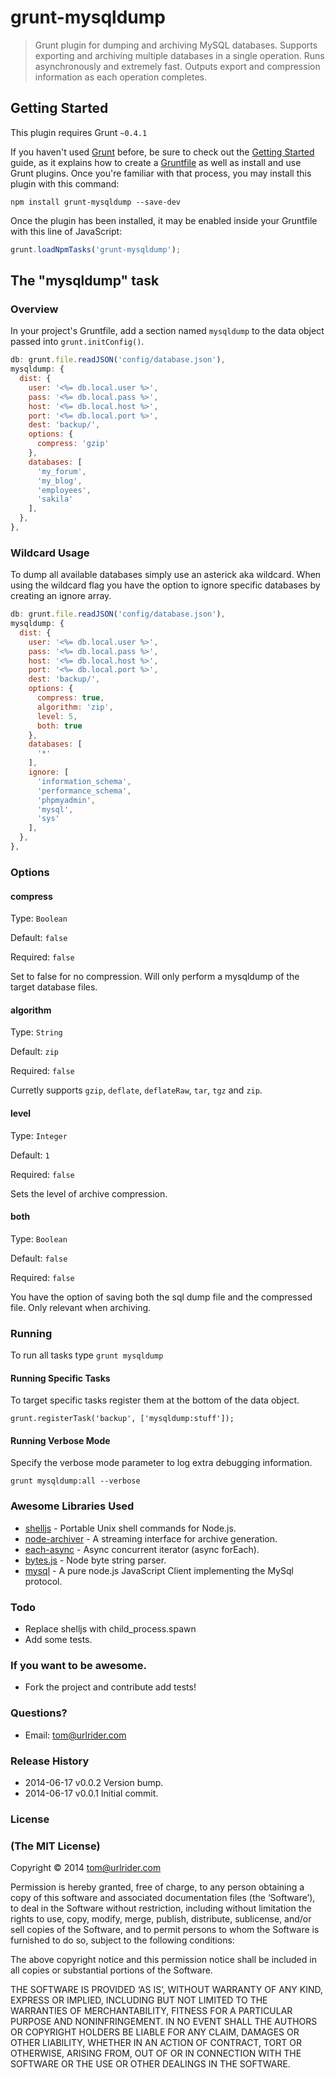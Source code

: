 # grunt-mysqldump

> Grunt plugin for dumping and archiving MySQL databases. Supports exporting and archiving multiple databases in a single operation. Runs asynchronously and extremely fast. Outputs export and compression information as each operation completes.

## Getting Started
This plugin requires Grunt `~0.4.1`

If you haven't used [Grunt](http://gruntjs.com/) before, be sure to check out the [Getting Started](http://gruntjs.com/getting-started) guide, as it explains how to create a [Gruntfile](http://gruntjs.com/sample-gruntfile) as well as install and use Grunt plugins. Once you're familiar with that process, you may install this plugin with this command:

```shell
npm install grunt-mysqldump --save-dev
```

Once the plugin has been installed, it may be enabled inside your Gruntfile with this line of JavaScript:

```js
grunt.loadNpmTasks('grunt-mysqldump');
```

## The "mysqldump" task

### Overview
In your project's Gruntfile, add a section named `mysqldump` to the data object passed into `grunt.initConfig()`.

```js
db: grunt.file.readJSON('config/database.json'),    
mysqldump: {
  dist: {
    user: '<%= db.local.user %>',
    pass: '<%= db.local.pass %>',
    host: '<%= db.local.host %>',
    port: '<%= db.local.port %>',
    dest: 'backup/',
    options: {
      compress: 'gzip'
    },
    databases: [
      'my_forum',
      'my_blog',
      'employees',
      'sakila'
    ],
  },
},
```

### Wildcard Usage
To dump all available databases simply use an asterick aka wildcard. When using the wildcard flag you have the option to ignore specific databases by creating an ignore array.

```js
db: grunt.file.readJSON('config/database.json'),    
mysqldump: {
  dist: {
    user: '<%= db.local.user %>',
    pass: '<%= db.local.pass %>',
    host: '<%= db.local.host %>',
    port: '<%= db.local.port %>',
    dest: 'backup/',
    options: {
      compress: true,
      algorithm: 'zip',
      level: 5,
      both: true
    },
    databases: [
      '*'
    ],
    ignore: [
      'information_schema',
      'performance_schema',
      'phpmyadmin',
      'mysql',
      'sys'
    ],
  },
},
```

### Options

#### compress

Type: `Boolean`

Default: `false`

Required: `false`

Set to false for no compression. Will only perform a mysqldump of the target database files.

#### algorithm

Type: `String`

Default: `zip`

Required: `false`

Curretly supports `gzip`, `deflate`, `deflateRaw`, `tar`, `tgz` and `zip`.

#### level

Type: `Integer`

Default: `1`

Required: `false`

Sets the level of archive compression.

#### both

Type: `Boolean`

Default: `false`

Required: `false`

You have the option of saving both the sql dump file and the compressed file. Only relevant when archiving.

### Running 
To run all tasks type `grunt mysqldump` 

#### Running Specific Tasks

To target specific tasks register them at the bottom of the data object.

```
grunt.registerTask('backup', ['mysqldump:stuff']);
```

#### Running Verbose Mode 
Specify the verbose mode parameter to log extra debugging information.

```shell
grunt mysqldump:all --verbose
```

### Awesome Libraries Used

+ [shelljs](https://github.com/arturadib/shelljs) - Portable Unix shell commands for Node.js.
+ [node-archiver](https://github.com/ctalkington/node-archiver) - A streaming interface for archive generation.
+ [each-async](https://github.com/sindresorhus/each-async) - Async concurrent iterator (async forEach).
+ [bytes.js](https://github.com/visionmedia/bytes.js) - Node byte string parser.
+ [mysql](https://github.com/felixge/node-mysql) - A pure node.js JavaScript Client implementing the MySql protocol.

### Todo

- Replace shelljs with child_process.spawn
- Add some tests.

### If you want to be awesome.

- Fork the project and contribute add tests!

### Questions?

- Email: [tom@urlrider.com](mailto:tom@urlrider.com) 

### Release History
 * 2014-06-17    v0.0.2    Version bump.
 * 2014-06-17    v0.0.1    Initial commit.

### License

### (The MIT License)

Copyright © 2014 [tom@urlrider.com](mailto:tom@urlrider.com) 

Permission is hereby granted, free of charge, to any person obtaining a copy of this software and associated documentation files (the ‘Software’), to deal in the Software without restriction, including without limitation the rights to use, copy, modify, merge, publish, distribute, sublicense, and/or sell copies of the Software, and to permit persons to whom the Software is furnished to do so, subject to the following conditions:

The above copyright notice and this permission notice shall be included in all copies or substantial portions of the Software.

THE SOFTWARE IS PROVIDED ‘AS IS’, WITHOUT WARRANTY OF ANY KIND, EXPRESS OR IMPLIED, INCLUDING BUT NOT LIMITED TO THE WARRANTIES OF MERCHANTABILITY, FITNESS FOR A PARTICULAR PURPOSE AND NONINFRINGEMENT. IN NO EVENT SHALL THE AUTHORS OR COPYRIGHT HOLDERS BE LIABLE FOR ANY CLAIM, DAMAGES OR OTHER LIABILITY, WHETHER IN AN ACTION OF CONTRACT, TORT OR OTHERWISE, ARISING FROM, OUT OF OR IN CONNECTION WITH THE SOFTWARE OR THE USE OR OTHER DEALINGS IN THE SOFTWARE.
